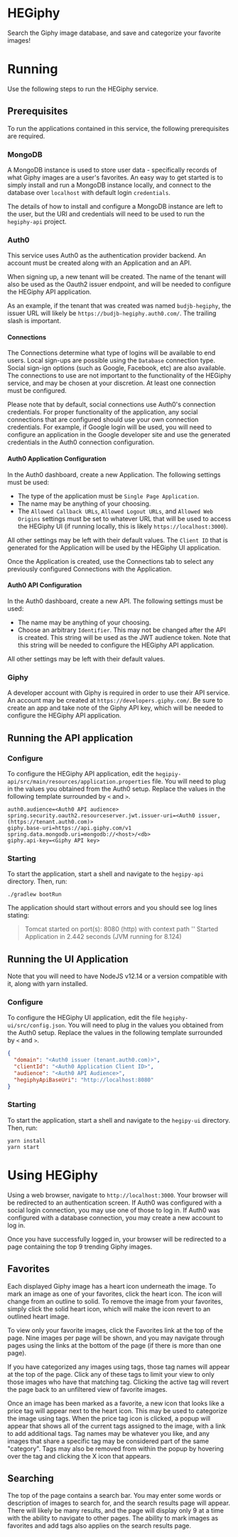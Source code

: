 # HEGiphy

Search the Giphy image database, and save and categorize your favorite images!

# Running

Use the following steps to run the HEGiphy service.

## Prerequisites

To run the applications contained in this service, the following prerequisites are required.

### MongoDB

A MongoDB instance is used to store user data - specifically records of what Giphy images
are a user's favorites. An easy way to get started is to simply install and run a MongoDB
instance locally, and connect to the database over `localhost` with default login
`credentials`.

The details of how to install and configure a MongoDB instance are left to the user, but
the URI and credentials will need to be used to run the `hegiphy-api` project.

### Auth0

This service uses Auth0 as the authentication provider backend. An account must be created
along with an Application and an API.

When signing up, a new tenant will be created. The name of the tenant will also be used
as the Oauth2 issuer endpoint, and will be needed to configure the HEGiphy API application.

As an example, if the tenant that was created was named `budjb-hegiphy`, the issuer URL
will likely be `https://budjb-hegiphy.auth0.com/`. The trailing slash is important.

#### Connections

The Connections determine what type of logins will be available to end users. Local sign-ups
are possible using the `Database` connection type. Social sign-ign options (such as Google,
Facebook, etc) are also available. The connections to use are not important to the functionality
of the HEGiphy service, and may be chosen at your discretion. At least one connection must be
configured.

Please note that by default, social connections use Auth0's connection credentials. For proper
functionality of the application, any social connections that are configured should use your own
connection credentials. For example, if Google login will be used, you will need to configure
an application in the Google developer site and use the generated credentials in the Auth0
connection configuration.

#### Auth0 Application Configuration

In the Auth0 dashboard, create a new Application. The following settings must be used:

* The type of the application must be `Single Page Application`.
* The name may be anything of your choosing.
* The `Allowed Callback URLs`, `Allowed Logout URLs`, and `Allowed Web Origins` settings
  must be set to whatever URL that will be used to access the HEGiphy UI (if running locally,
  this is likely `https://localhost:3000`).

All other settings may be left with their default values. The `Client ID` that is generated for
the Application will be used by the HEGiphy UI application.

Once the Application is created, use the Connections tab to select any previously configured
Connections with the Application.

#### Auth0 API Configuration

In the Auth0 dashboard, create a new API. The following settings must be used:

* The name may be anything of your choosing.
* Choose an arbitrary `Identifier`. This may not be changed after the API is created.
  This string will be used as the JWT audience token. Note that this string will be needed
  to configure the HEGiphy API application.
  
All other settings may be left with their default values.

### Giphy

A developer account with Giphy is required in order to use their API service. An account
may be created at `https://developers.giphy.com/`. Be sure to create an app and take note
of the Giphy API key, which will be needed to configure the HEGiphy API application.

## Running the API application

### Configure

To configure the HEGiphy API application, edit the `hegipiy-api/src/main/resources/application.properties`
file. You will need to plug in the values you obtained from the Auth0 setup. Replace the values in the
following template surrounded by `<` and `>`.

```properties
auth0.audience=<Auth0 API audience>
spring.security.oauth2.resourceserver.jwt.issuer-uri=<Auth0 issuer, (https://tenant.auth0.com)>
giphy.base-uri=https://api.giphy.com/v1
spring.data.mongodb.uri=mongodb://<host>/<db>
giphy.api-key=<Giphy API key>

```

### Starting

To start the application, start a shell and navigate to the `hegipy-api` directory. Then, run:

```properties
./gradlew bootRun
```

The application should start without errors and you should see log lines stating:

> Tomcat started on port(s): 8080 (http) with context path ''
> Started Application in 2.442 seconds (JVM running for 8.124)

## Running the UI Application

Note that you will need to have NodeJS v12.14 or a version compatible with it, along with
yarn installed.

### Configure

To configure the HEGiphy UI application, edit the file `hegiphy-ui/src/config.json`.
You will need to plug in the values you obtained from the Auth0 setup. Replace the values in the
following template surrounded by `<` and `>`.

```json
{
  "domain": "<Auth0 issuer (tenant.auth0.com)>",
  "clientId": "<Auth0 Application Client ID>",
  "audience": "<Auth0 API Audience>",
  "hegiphyApiBaseUri": "http://localhost:8080"
}
```

### Starting

To start the application, start a shell and navigate to the `hegipy-ui` directory. Then, run:

```shell script
yarn install
yarn start
```

# Using HEGiphy

Using a web browser, navigate to `http://localhost:3000`. Your browser will be redirected to
an authentication screen. If Auth0 was configured with a social login connection, you may use
one of those to log in. If Auth0 was configured with a database connection, you may create a new
account to log in.

Once you have successfully logged in, your browser will be redirected to a page containing the
top 9 trending Giphy images.

## Favorites

Each displayed Giphy image has a heart icon underneath the image. To mark an image as one of your
favorites, click the heart icon. The icon will change from an outline to solid. To remove
the image from your favorites, simply click the solid heart icon, which will make the icon revert
to an outlined heart image.

To view only your favorite images, click the Favorites link at the top of the page. Nine images
per page will be shown, and you may navigate through pages using the links at the bottom of the
page (if there is more than one page).

If you have categorized any images using tags, those tag names will appear at the top of the page.
Click any of these tags to limit your view to only those images who have that matching tag. Clicking
the active tag will revert the page back to an unfiltered view of favorite images.

Once an image has been marked as a favorite, a new icon that looks like a price tag will appear next
to the heart icon. This may be used to categorize the image using tags. When the price tag icon is
clicked, a popup will appear that shows all of the current tags assigned to the image, with a link
to add additional tags. Tag names may be whatever you like, and any images that share a specific tag
may be considered part of the same "category". Tags may also be removed from within the popup by
hovering over the tag and clicking the X icon that appears.

## Searching

The top of the page contains a search bar. You may enter some words or description of images to
search for, and the search results page will appear. There will likely be many results, and the
page will display only 9 at a time with the ability to navigate to other pages. The ability to
mark images as favorites and add tags also applies on the search results page.
